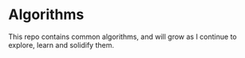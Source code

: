 # Algorithms
This repo contains common algorithms, and will grow as I continue to explore, learn and solidify them.
